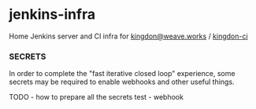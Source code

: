 # jenkins-infra

Home Jenkins server and CI infra for kingdon@weave.works / [kingdon-ci](https://github.com/kingdon-ci/jenkins-infra)

### SECRETS

In order to complete the "fast iterative closed loop" experience, some secrets
may be required to enable webhooks and other useful things.

TODO - how to prepare all the secrets
test - webhook
